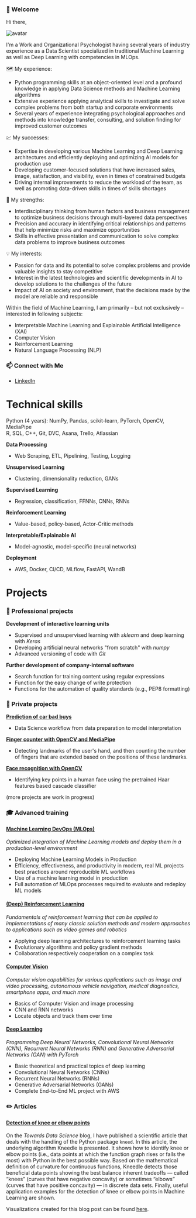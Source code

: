 ### 👋 Welcome

Hi there,

![avatar](https://images.weserv.nl/?url=avatars.githubusercontent.com/u/53251018?v=4&h=250&w=250&fit=cover&mask=circle&maxage=7d)

I'm a Work and Organizational Psychologist having several years of industry experience as a Data Scientist specialized in traditional Machine Learning as well as Deep Learning with competencies in MLOps.

🗺️ My experience:
*	Python programming skills at an object-oriented level and a profound knowledge in applying Data Science methods and Machine Learning algorithms
*	Extensive experience applying analytical skills to investigate and solve complex problems from both startup and corporate environments
*	Several years of experience integrating psychological approaches and methods into knowledge transfer, consulting, and solution finding for improved customer outcomes

💹 My successes:
*	Expertise in developing various Machine Learning and Deep Learning architectures and efficiently deploying and optimizing AI models for production use
*	Developing customer-focused solutions that have increased sales, image, satisfaction, and visibility, even in times of constrained budgets
*	Driving internal improvements to reduce the workload of the team, as well as promoting data-driven skills in times of skills shortages

💪 My strengths:
*	Interdisciplinary thinking from human factors and business management to optimize business decisions through multi-layered data perspectives
*	Precision and accuracy in identifying critical relationships and patterns that help minimize risks and maximize opportunities
*	Skills in effective presentation and communication to solve complex data problems to improve business outcomes

💡 My interests:
*	Passion for data and its potential to solve complex problems and provide valuable insights to stay competitive
*	Interest in the latest technologies and scientific developments in AI to develop solutions to the challenges of the future
*	Impact of AI on society and environment, that the decisions made by the model are reliable and responsible

Within the field of Machine Learning, I am primarily – but not exclusively – interested in following subjects:
* Interpretable Machine Learning and Explainable Artificial Intelligence (XAI)
* Computer Vision
* Reinforcement Learning
* Natural Language Processing (NLP)

### 📫 Connect with Me
* [LinkedIn](https://www.linkedin.com/in/d-kleine)

# Technical skills
Python (4 years): NumPy, Pandas, scikit-learn, PyTorch, OpenCV, MediaPipe  
R, SQL, C++, Git, DVC, Asana, Trello, Atlassian

__Data Processing__
* Web Scraping, ETL, Pipelining, Testing, Logging

__Unsupervised Learning__
* Clustering, dimensionality reduction, GANs

__Supervised Learning__
* Regression, classification, FFNNs, CNNs, RNNs

__Reinforcement Learning__
* Value-based, policy-based, Actor-Critic methods

__Interpretable/Explainable AI__
* Model-agnostic, model-specific (neural networks)

__Deployment__
* AWS, Docker, CI/CD, MLflow, FastAPI, WandB

# Projects

### 💼 Professional projects

__Development of interactive learning units__
-	Supervised and unsupervised learning with *sklearn* and deep learning with *Keras*
-	Developing artificial neural networks "from scratch" with *numpy*
-	Advanced versioning of code with *Git*

__Further development of company-internal software__
-	Search function for training content using regular expressions
-	Function for the easy change of write protection
-	Functions for the automation of quality standards (e.g., PEP8 formatting)

### 🚀 Private projects

__[Prediction of car bad buys](https://github.com/d-kleine/cars_badbuys)__
-	Data Science workflow from data preparation to model interpretation
 
__[Finger counter with OpenCV and MediaPipe](https://github.com/d-kleine/finger_counter_webcam)__
-	Detecting landmarks of the user's hand, and then counting the number of fingers that are extended based on the positions of these landmarks.

__[Face recognition with OpenCV](https://github.com/d-kleine/face_recognition_webcam)__
-	Identifying key points in a human face using the pretrained Haar features based cascade classifier

(more projects are work in progress)

### 🎓 Advanced training

#### [Machine Learning DevOps (MLOps)](https://github.com/d-kleine/MLOps)
*Optimized integration of Machine Learning models and deploy them in a production-level environment*
* Deploying Machine Learning Models in Production
* Efficiency, effectiveness, and productivity in modern, real ML projects best practices around reproducible ML workflows
* Use of a machine learning model in production
* Full automation of MLOps processes required to evaluate and redeploy ML models

#### [(Deep) Reinforcement Learning](https://github.com/d-kleine/Reinforcement-Learning)
*Fundamentals of reinforcement learning that can be applied to implementations of many classic solution methods and modern approaches to applications such as video games and robotics*
* Applying deep learning architectures to reinforcement learning tasks
* Evolutionary algorithms and policy gradient methods
* Collaboration respectively cooperation on a complex task

#### [Computer Vision](https://github.com/d-kleine/Computer-Vision)
*Computer vision capabilities for various applications such as image and video processing, autonomous vehicle navigation, medical diagnostics, smartphone apps, and much more*
* Basics of Computer Vision and image processing
* CNN and RNN networks
* Locate objects and track them over time

#### [Deep Learning](https://github.com/d-kleine/Deep-Learning)
*Programming Deep Neural Networks, Convolutional Neural Networks (CNN), Recurrent Neural Networks (RNN) and Generative Adversarial Networks (GAN) with PyTorch*
* Basic theoretical and practical topics of deep learning
* Convolutional Neural Networks  (CNNs)
* Recurrent Neural Networks (RNNs)
* Generative Adversarial Networks (GANs)
* Complete End-to-End ML project with AWS

### ✏️ Articles
#### [Detection of knee or elbow points](https://medium.com/p/d13fc517a63c)
On the *Towards Data Science* blog, I have published a scientific article that deals with the handling of the Python package `kneed`. In this article, the underlying algorithm Kneedle is presented. It shows how to identify knee or elbow points (i.e., data points at which the function graph rises or falls the most) with Python in the best possible way. Based on the mathematical definition of curvature for continuous functions, Kneedle detects those beneficial data points showing the best balance inherent tradeoffs — called “knees” (curves that have negative concavity) or sometimes “elbows” (curves that have positive concavity) — in discrete data sets. Finally, useful application examples for the detection of knee or elbow points in Machine Learning are shown.

Visualizations created for this blog post can be found [here](https://github.com/d-kleine/kneed_visualizations).

